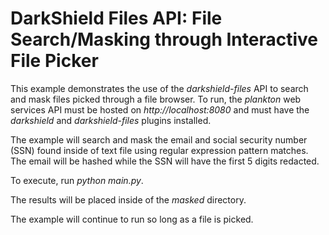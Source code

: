 # DarkShield Files API: File Search/Masking through Interactive File Picker

This example demonstrates the use of the *darkshield-files* API to search and 
mask files picked through a file browser. To run, the *plankton* web services API must be hosted on 
*http://localhost:8080* and must have the *darkshield* and *darkshield-files* 
plugins installed.

The example will search and mask the email and social security number (SSN) 
found inside of text file using regular expression pattern matches. The email
will be hashed while the SSN will have the first 5 digits redacted.

To execute, run *python main.py*.

The results will be placed inside of the *masked* directory.

The example will continue to run so long as a file is picked.
